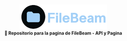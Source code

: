 <br/>
<div align="center">
<a href="https://filebeam.xyz">
<img src="filebeam.png" height="80">
</a>
<br/>
<strong>📝 Repositorio para la pagina de FileBeam - API y Pagina</strong>
</div>
